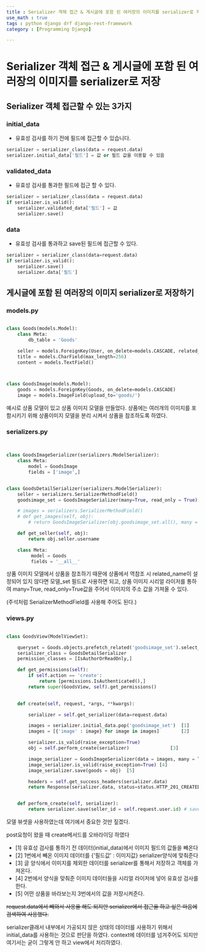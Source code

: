 ```yaml
---
title : Serializer 객체 접근 & 게시글에 포함 된 여러장의 이미지를 serializer로 저장하기
use_math : true
tags : python django drf django-rest-framework
category : [Programming Django]

---
```


Serializer 객체 접근 & 게시글에 포함 된 여러장의 이미지를 serializer로 저장
===

## Serializer 객체 접근할 수 있는 3가지

### initial_data
- 유효성 검사를 하기 전에 필드에 접근할 수 있습니다.
```python
serializer = serializer_class(data = request.data)
serializer.initial_data['필드'] = 값 or 필드 값을 이용할 수 있음
```

### validated_data
- 유효성 검사를 통과한 필드에 접근 할 수 있다.
```python
serializer = serializer_class(data = request.data)
if serializer.is_valid():
    serializer.validated_data['필드'] = 값
    serializer.save()
```

### data
- 유효성 검사를 통과하고 save된 필드에 접근할 수 있다.
```python
serializer = serializer_class(data=request.data)
if serializer.is_valid():
    serializer.save()
    serializer.data['필드']
```

## 게시글에 포함 된 여러장의 이미지 serializer로 저장하기


### models.py
```python

class Goods(models.Model):
    class Meta:
        db_table = 'Goods'

    seller = models.ForeignKey(User, on_delete=models.CASCADE, related_name='sell_goods')
    title = models.CharField(max_length=256)
    content = models.TextField()



class GoodsImage(models.Model):
    goods = models.ForeignKey(Goods, on_delete=models.CASCADE)
    image = models.ImageField(upload_to='goods/')

```
예시로 상품 모델이 있고 상품 이미지 모델을 만들었다.
상품에는 여러개의 이미지를 포함시키기 위해 상품이미지 모델을 분리 시켜서 상품을 참조하도록 하였다.


### serializers.py
```python


class GoodsImageSerializer(serializers.ModelSerializer):
    class Meta:
        model = GoodsImage
        fields = ['image',]


class GoodsDetailSerializer(serializers.ModelSerializer):
    seller = serializers.SerializerMethodField()
    goodsimage_set = GoodsImageSerializer(many=True, read_only = True)

    # images = serializers.SerializerMethodField()
    # def get_images(self, obj):
        # return GoodsImageSerializer(obj.goodsimage_set.all(), many = True).data

    def get_seller(self, obj):
        return obj.seller.username

    class Meta:
         model = Goods
         fields = '__all__'
```

상품 이미지 모델에서 상품을 참조하기 때문에 상품에서 역참조 시 related_name이 설정되어 있지 않다면 모델_set 필드로 사용하면 되고, 상품 이미지 시리얼 라이저를 통하여 many=True, read_only=True값을 주어서 이미지의 주소 값을 가져올 수 있다. 

(주석처럼 SerializerMethodField를 사용해 주어도 된다.)


### views.py
```python

class GoodsView(ModelViewSet):

    queryset = Goods.objects.prefetch_related('goodsimage_set').select_related('seller').all()
    serializer_class = GoodsDetailSerializer
    permission_classes = [IsAuthorOrReadOnly,]

    def get_permissions(self):
        if self.action == 'create':
            return [permissions.IsAuthenticated(),]
        return super(GoodsView, self).get_permissions()

    
    def create(self, request, *args, **kwargs):

        serializer = self.get_serializer(data=request.data)

        images = serializer.initial_data.pop('goodsimage_set')  [1]
        images = [{'image' : image} for image in images]        [2]

        serializer.is_valid(raise_exception=True)
        obj = self.perform_create(serializer)               [3]

        image_serializer = GoodsImageSerializer(data = images, many = True) [4]
        image_serializer.is_valid(raise_exception=True) [4]
        image_serializer.save(goods = obj)  [5]

        headers = self.get_success_headers(serializer.data)
        return Response(serializer.data, status=status.HTTP_201_CREATED, headers=headers)


    def perform_create(self, serializer):
        return serializer.save(seller_id = self.request.user.id) # save()메서드는 생성된 object를 반환해 주기 때문에 오버라이딩하였다
```
모델 뷰셋을 사용하였는데 여기에서 중요한 것만 짚겠다.

post요청이 왔을 때 create메서드를 오바라이딩 하였다
- [1] 유효성 검사를 통하기 전 데이터(initial_data)에서 이미지 필드의 값들을 빼온다
- [2] 1번에서 빼온 이미지 데이터를 {'필드값' : 이미지값} serializer양식에 맞춰준다
- [3] 글 양식에서 이미지를 제외한 데이터를 serializer를 통해서 저장하고 객체를 가져온다.
- [4] 2번에서 양식을 맞춰준 이미지 데이터들을 시리얼 라이저에 넣어 유효성 검사를 한다.
- [5] 어떤 상품을 바라보는지 3번에서의 값을 저장시켜준다.


~~request.data에서 빼와서 사용을 해도 되지만 serializer에서 접근을 하고 싶은 마음에 검색하여 사용했다.~~ 

serializer클래서 내부에서 가공되지 않은 상태의 데이터를 사용하기 위해서 initial_data를 사용하는 것으로 판단을 하였다. context에 데이터를 넘겨주어도 되지만 여기서는 굳이 그렇게 안 하고 view에서 처리하였다.